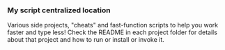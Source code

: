 ### My script centralized location
Various side projects, "cheats" and fast-function scripts to help you work faster and type less!
Check the README in each project folder for details about that project and how to run or install or invoke it.
